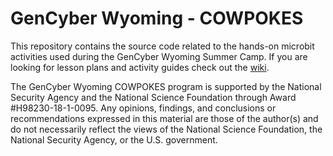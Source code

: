 # GenCyber Wyoming - COWPOKES 

This repository contains the source code related to the hands-on microbit 
activities used during the GenCyber Wyoming Summer Camp. If you are looking for 
lesson plans and activity guides check out the [wiki](https://uwcedar.io/community/cowpokes/wikis).

>>>
The GenCyber Wyoming COWPOKES program is supported by the National Security Agency and the National Science Foundation through Award #H98230-18-1-0095. Any opinions, findings, and conclusions or recommendations expressed in this material are those of the author(s) and do not necessarily reflect the views of the National Science Foundation, the National Security Agency, or the U.S. government.
>>>